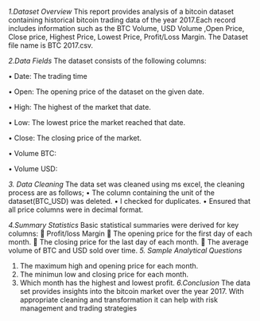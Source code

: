*1.Dataset Overview*
This report provides analysis of a bitcoin dataset containing historical bitcoin trading data of the year 2017.Each record includes information such as the BTC Volume, USD Volume ,Open Price, Close price, Highest Price, Lowest Price, Profit/Loss Margin.
The Dataset file name is BTC 2017.csv.


*2.Data Fields*
The dataset consists of the following columns:

•	Date: The trading time

•	Open: The opening price of the dataset on the given date.

•	High: The highest of the market that date.

•	Low: The lowest price the market reached that date.

•	Close: The closing price of the market.

•	Volume BTC:

•	Volume USD:


*3. Data Cleaning*
The data set was cleaned using ms excel, the cleaning process are as follows;
•	The column containing the unit of the dataset(BTC_USD) was deleted.
•	I checked for duplicates.
•	Ensured that all price columns were in decimal format.


*4.Summary Statistics*
Basic statistical summaries were derived for key columns:
	Profit/loss Margin
	The opening price for the first day of each month.
	The closing price for the last day of each month.
	The average volume of BTC and USD sold over time.
*5. Sample Analytical Questions*
1)	The maximum high and opening price for each month.
2)	The minimun  low and closing price for each month.
3)	Which month has the highest and lowest profit.
*6.Conclusion*
The data set provides insights into the bitcoin market over the year 2017.
With appropriate cleaning and transformation it can help with risk management and trading strategies
